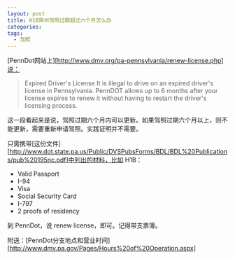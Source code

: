 ```yaml
---
layout: post
title: H1B宾州驾照过期超过六个月怎么办
categories: 
tags:
  - 驾照
---
```


[PennDot网站上][http://www.dmv.org/pa-pennsylvania/renew-license.php]说：

> Expired Driver's License
> It is illegal to drive on an expired driver's license in Pennsylvania. PennDOT allows up to 6 months after your license expires to renew it without having to restart the driver's licensing process.

这一段看起来是说，驾照过期六个月内可以更新。如果驾照过期六个月以上，则不能更新，需要重新申请驾照。实践证明并不需要。

只需携带[这份文件][http://www.dot.state.pa.us/Public/DVSPubsForms/BDL/BDL%20Publications/pub%20195nc.pdf]中列出的材料，比如 H1B：

- Valid Passport
- I-94
- Visa
- Social Security Card
- I-797
- 2 proofs of residency

到 PennDot，说 renew license，即可。记得带支票簿。

附送：[PennDot分支地点和营业时间][http://www.dmv.pa.gov/Pages/Hours%20of%20Operation.aspx]



